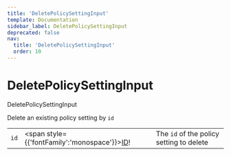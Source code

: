 ```yaml
---
title: 'DeletePolicySettingInput'
template: Documentation
sidebar_label: DeletePolicySettingInput
deprecated: false
nav:
  title: 'DeletePolicySettingInput'
  order: 10
---
```


# DeletePolicySettingInput

<div style={{'fontFamily':'monospace'}}><span style={{'fontSize':'1.5rem','fontWeight':500}}>DeletePolicySettingInput</span></div>



Delete an existing policy setting by `id`

| | | |
| -- | -- | -- |
| `id` | <span style={{'fontFamily':'monospace'}}><a href="/guardrails/docs/reference/graphql/scalar/ID">ID</a>!</span> | The `id` of the policy setting to delete |